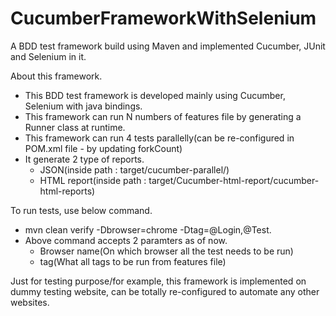 # CucumberFrameworkWithSelenium
A BDD test framework build using Maven and implemented Cucumber, JUnit and Selenium in it.

About this framework.
  - This BDD test framework is developed mainly using Cucumber, Selenium with java bindings.
  - This framework can run N numbers of features file by generating a Runner class at runtime.
  - This framework can run 4 tests parallelly(can be re-configured in POM.xml file - by updating forkCount)
  - It generate 2 type of reports.
	- JSON(inside path : target/cucumber-parallel/)
	- HTML report(inside path : target/Cucumber-html-report/cucumber-html-reports)

To run tests, use below command.
  - mvn clean verify -Dbrowser=chrome -Dtag=@Login,@Test.
  - Above command accepts 2 paramters as of now.
  	- Browser name(On which browser all the test needs to be run)
	- tag(What all tags to be run from features file)
	
Just for testing purpose/for example, this framework is implemented on dummy testing website, can be totally re-configured to automate any other websites.
